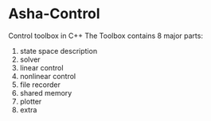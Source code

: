 Asha-Control
============

Control toolbox in C++
The Toolbox contains 8 major parts:
1. state space description
2. solver
3. linear control
4. nonlinear control 
5. file recorder
6. shared memory
7. plotter
8. extra
